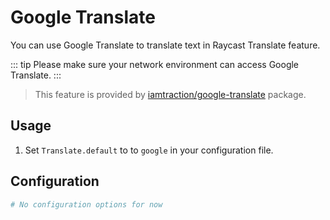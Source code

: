 # Google Translate <Badge type="tip" text="^0.3.0-beta.0" />

You can use Google Translate to translate text in Raycast Translate feature.

::: tip
Please make sure your network environment can access Google Translate.
:::

> This feature is provided by [iamtraction/google-translate](https://github.com/iamtraction/google-translate) package.

## Usage

1. Set `Translate.default` to to `google` in your configuration file.

## Configuration

```toml
# No configuration options for now
```
